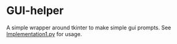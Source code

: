 # GUI-helper
A simple wrapper around tkinter to make simple gui prompts. See [Implementation1.py](https://github.com/advin4603/GUI-helper/blob/master/Implementation1.py) for usage.

